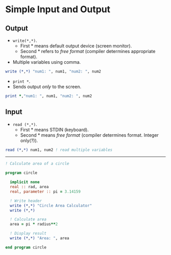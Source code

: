 <!--
  Author:  NE- https://github.com/NE-
  Date:    2022 August 31
  Purpose: General Fortran (95/2003/2008) I/O Notes.
-->

# Simple Input and Output
## Output
- `write(*,*)`.
  - First \* means default output device (screen monitor).
  - Second \* refers to *free format* (compiler determines appropriate format).
- Multiple variables using comma.
```fortran
write (*,*) "num1: ", num1, "num2: ", num2
```
- `print *`.
- Sends output *only* to the screen.
```fortran
print *,"num1: ", num1, "num2: ", num2
```

## Input
- `read (*,*)`.
  - First \* means STDIN (keyboard).
  - Second \* means *free format* (compiler determines format. Integer only(?)).
```fortran
read (*,*) num1, num2 ! read multiple variables
```
---
``` fortran
! Calculate area of a circle

program circle

  implicit none
  real :: rad, area
  real, parameter :: pi = 3.14159

  ! Write header
  write (*,*) "Circle Area Calculator"
  write (*,*)

  ! Calculate area
  area = pi * radius**2

  ! Display result
  write (*,*) "Area: ", area

end program circle
```
